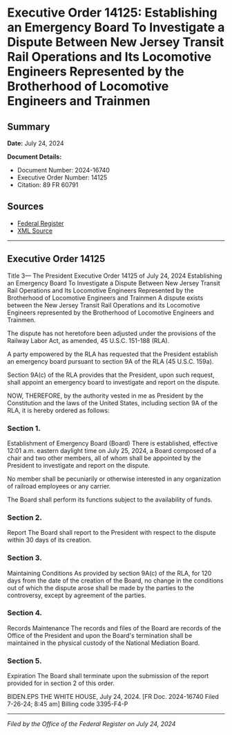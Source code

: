 # Executive Order 14125: Establishing an Emergency Board To Investigate a Dispute Between New Jersey Transit Rail Operations and Its Locomotive Engineers Represented by the Brotherhood of Locomotive Engineers and Trainmen

## Summary

**Date:** July 24, 2024

**Document Details:**
- Document Number: 2024-16740
- Executive Order Number: 14125
- Citation: 89 FR 60791

## Sources
- [Federal Register](https://www.federalregister.gov/documents/2024/07/29/2024-16740/establishing-an-emergency-board-to-investigate-a-dispute-between-new-jersey-transit-rail-operations)
- [XML Source](https://www.federalregister.gov/documents/full_text/xml/2024/07/29/2024-16740.xml)

---

## Executive Order 14125

Title 3—
The President
Executive Order 14125 of July 24, 2024
Establishing an Emergency Board To Investigate a Dispute Between New Jersey Transit Rail Operations and Its Locomotive Engineers Represented by the Brotherhood of Locomotive Engineers and Trainmen
A dispute exists between the New Jersey Transit Rail Operations and its Locomotive Engineers represented by the Brotherhood of Locomotive Engineers and Trainmen.

The dispute has not heretofore been adjusted under the provisions of the Railway Labor Act, as amended, 45 U.S.C. 151-188 (RLA).

A party empowered by the RLA has requested that the President establish an emergency board pursuant to section 9A of the RLA (45 U.S.C. 159a).

Section 9A(c) of the RLA provides that the President, upon such request, shall appoint an emergency board to investigate and report on the dispute.

NOW, THEREFORE, by the authority vested in me as President by the Constitution and the laws of the United States, including section 9A of the RLA, it is hereby ordered as follows:
### Section 1.

Establishment of Emergency Board (Board)
There is established, effective 12:01 a.m. eastern daylight time on July 25, 2024, a Board composed of a chair and two other members, all of whom shall be appointed by the President to investigate and report on the dispute.

No member shall be pecuniarily or otherwise interested in any organization of railroad employees or any carrier.

The Board shall perform its functions subject to the availability of funds.
### Section 2.

Report
The Board shall report to the President with respect to the dispute within 30 days of its creation.
### Section 3.

Maintaining Conditions
As provided by section 9A(c) of the RLA, for 120 days from the date of the creation of the Board, no change in the conditions out of which the dispute arose shall be made by the parties to the controversy, except by agreement of the parties.
### Section 4.

Records Maintenance
The records and files of the Board are records of the Office of the President and upon the Board's termination shall be maintained in the physical custody of the National Mediation Board.
### Section 5.

Expiration
The Board shall terminate upon the submission of the report provided for in section 2 of this order.

BIDEN.EPS
THE WHITE HOUSE,
July 24, 2024.
[FR Doc. 2024-16740
Filed 7-26-24; 8:45 am]
Billing code 3395-F4-P

---

*Filed by the Office of the Federal Register on July 24, 2024*
